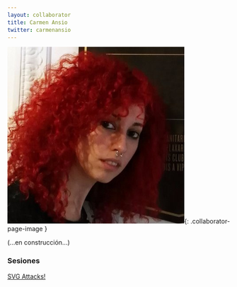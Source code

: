```yaml
---
layout: collaborator
title: Carmen Ansio
twitter: carmenansio
---
```

![Carmen Ansio](/img/colaboradores/carmen-ansio.jpg){: .collaborator-page-image }

(...en construcción...)

### Sesiones

[SVG Attacks!](/proxima-sesion)
